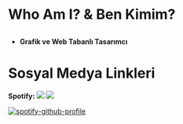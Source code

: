 <h1>

  **Who Am I? & Ben Kimim?**
</h1>
<h2>
 
</h2>
<ul>
 <li><b>Grafik ve Web Tabanlı Tasarımcı</b></li>
</ul>

<h3>
 <h1>Sosyal Medya Linkleri</h1>
 <b>Spotify: </b><a href="https://open.spotify.com/user/zzykeijuuo3t2kpl6grmgo6gy" target="blank_">
  <img src="https://img.shields.io/badge/spotify%20-1ED760.svg?&style=for-the-badge&logo=spotify&logoColor=white"></a>
 <a href="https://discord.gg/ykzDraBk" target="blank_">
  <img src="https://img.shields.io/badge/discord%20-7289DA.svg?&style=for-the-badge&logo=discord&logoColor=white"></a>
</h3>

[![spotify-github-profile](https://spotify-github-profile.vercel.app/api/view?uid=zzykeijuuo3t2kpl6grmgo6gy&cover_image=true&theme=novatorem&show_offline=false&background_color=000000&interchange=false&bar_color=53b14f&bar_color_cover=false)](https://github.com/kittinan/spotify-github-profile)
